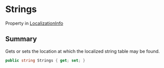 # Strings

Property in [LocalizationInfo](yarn.compiler.project.localizationinfo.md)

## Summary

Gets or sets the location at which the localized string table may be found.

```csharp
public string Strings { get; set; }
```

